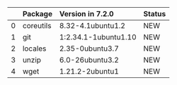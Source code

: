 <!-- markdown-link-check-disable -->

|    | Package   | Version in 7.2.0     | Status   |
|---:|:----------|:---------------------|:---------|
|  0 | coreutils | 8.32-4.1ubuntu1.2    | NEW      |
|  1 | git       | 1:2.34.1-1ubuntu1.10 | NEW      |
|  2 | locales   | 2.35-0ubuntu3.7      | NEW      |
|  3 | unzip     | 6.0-26ubuntu3.2      | NEW      |
|  4 | wget      | 1.21.2-2ubuntu1      | NEW      |